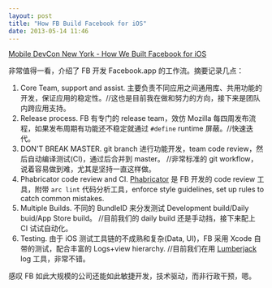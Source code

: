 ```yaml
---
layout: post
title: "How FB Build Facebook for iOS"
date: 2013-05-14 11:46
---
```


[Mobile DevCon New York - How We Built Facebook for iOS][1]

非常值得一看，介绍了 FB 开发 Facebook.app 的工作流。摘要记录几点：

1. Core Team, support and assist. 主要负责不同应用之间通用库、共用功能的开发，保证应用的稳定性。//这也是目前我在做和努力的方向，接下来是团队内跨应用支持。
1. Release process. FB 有专门的 release team，效仿 Mozilla 每四周发布流程，如果发布周期有功能还不稳定就通过 `#define` runtime 屏蔽。//快速迭代。
1. DON'T BREAK MASTER. git branch 进行功能开发，team code review，然后自动编译测试(CI)，通过后合并到 master。 //非常标准的 git workflow，说着容易做到难，尤其是坚持一直这样做。
1. Phabricator code review and CI. [Phabricator][2] 是 FB 开发的 code review 工具，附带 `arc lint` 代码分析工具，enforce style guidelines, set up rules to catch common mistakes.
1. Multiple Builds. 不同的 BundleID 来分发测试 Development build/Daily buid/App Store build。 //目前我们的 daily build 还是手动挡，接下来配上 CI 试试自动化。
1. Testing. 由于 iOS 测试工具链的不成熟和复杂(Data, UI)，FB 采用 Xcode 自带的测试，配合丰富的 Logs+view hierarchy. //目前我们在用 [Lumberjack][3] log 工具，非常不错。

感叹 FB 如此大规模的公司还能如此敏捷开发，技术驱动，而非行政干预，嗯。

[1]:https://developers.facebooklive.com/videos/337/mobile-devcon-new-york-how-we-built-facebook-for-ios
[2]:http://phabricator.org/
[3]:https://github.com/robbiehanson/CocoaLumberjack

